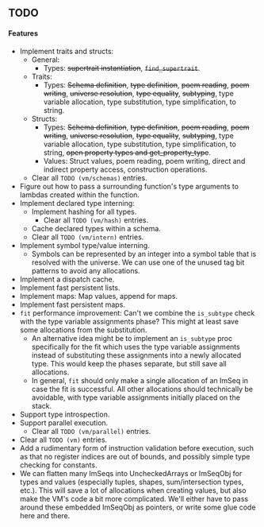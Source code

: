 ## TODO

#### Features

- Implement traits and structs:
  - General:
    - Types: ~~supertrait instantiation~~, ~~`find_supertrait`~~.
  - Traits: 
    - Types: ~~Schema definition~~, ~~type definition~~, ~~poem reading~~, ~~poem writing~~, ~~universe resolution~~, ~~type equality~~, ~~subtyping~~, type variable allocation, type substitution, type simplification, to string.
  - Structs:
    - Types: ~~Schema definition~~, ~~type definition~~, ~~poem reading~~, ~~poem writing~~, ~~universe resolution~~, ~~type equality~~, ~~subtyping~~, type variable allocation, type substitution, type simplification, to string, ~~open property types and get_property_type~~.
    - Values: Struct values, poem reading, poem writing, direct and indirect property access, construction operations.
  - Clear all `TODO (vm/schemas)` entries.
- Figure out how to pass a surrounding function's type arguments to lambdas created within the function.
- Implement declared type interning:
  - Implement hashing for all types.
    - Clear all `TODO (vm/hash)` entries.
  - Cache declared types within a schema.
  - Clear all `TODO (vm/intern)` entries.
- Implement symbol type/value interning.
  - Symbols can be represented by an integer into a symbol table that is resolved with the universe. We can use one of the unused tag bit patterns to avoid any allocations.
- Implement a dispatch cache.
- Implement fast persistent lists.
- Implement maps: Map values, append for maps.
- Implement fast persistent maps.
- `fit` performance improvement: Can't we combine the `is_subtype` check with the type variable assignments phase? This might at least save some allocations from the substitution.
  - An alternative idea might be to implement an `is_subtype` proc specifically for the fit which uses the type variable assignments instead of substituting these assignments into a newly allocated type. This would keep the phases separate, but still save all allocations.
  - In general, `fit` should only make a single allocation of an ImSeq in case the fit is successful. All other allocations should technically be avoidable, with type variable assignments initially placed on the stack.
- Support type introspection.
- Support parallel execution.
  - Clear all `TODO (vm/parallel)` entries.
- Clear all `TODO (vm)` entries.
- Add a rudimentary form of instruction validation before execution, such as that no register indices are out of bounds, and possibly simple type checking for constants.
- We can flatten many ImSeqs into UncheckedArrays or ImSeqObj for types and values (especially tuples, shapes, sum/intersection types, etc.). This will save a lot of allocations when creating values, but also make the VM's code a bit more complicated. We'll either have to pass around these embedded ImSeqObj as pointers, or write some glue code here and there.
